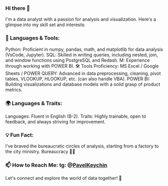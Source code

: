 ### Hi there 👋

<!--
**Pa4aboss/Pa4aboss** is a ✨ _special_ ✨ repository because its `README.md` (this file) appears on your GitHub profile.

Here are some ideas to get you started:

- 🔭 I’m currently working on ...
- 🌱 I’m currently learning ...
- 👯 I’m looking to collaborate on ...
- 🤔 I’m looking for help with ...
- 💬 Ask me about ...
- 📫 How to reach me: ...
- 😄 Pronouns: ...
- ⚡ Fun fact: ...
-->
I'm a data analyst with a passion for analysis and visualization. Here's a glimpse into my skill set and interests:

### 🔧 Languages & Tools:
Python: Proficient in numpy, pandas, math, and matplotlib for data analysis (VsCode, Jupyter).
SQL: Skilled in writing queries, including nested, join, and window functions using PostgreSQL and Redash.
M: Experience through working with POWER BI.
🛠 Tools Proficiency:
MS Excel / Google Sheets / POWER QUERY: Advanced in data preprocessing, cleaning, pivot tables, VLOOKUP, HLOOKUP, etc. (can also handle VBA).
POWER BI: Building visualizations and database models with a solid grasp of product metrics.
### 🌍 Languages & Traits:
Languages: Fluent in English (B-2).
Traits: Highly trainable, open to feedback, and always striving for improvement.
### 💡 Fun Fact:
I've braved the bureaucratic circles of analysis, starting from a factory to the city ministry. Bureaucracy 🤢🤮

### 📫 How to Reach Me: tg: @[PavelKeychin](https://t.me/PavelKeychin)
Let's connect and explore the world of data together! 🚀
